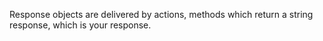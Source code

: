 Response objects are delivered by actions, methods which return a string response, which is your response.

